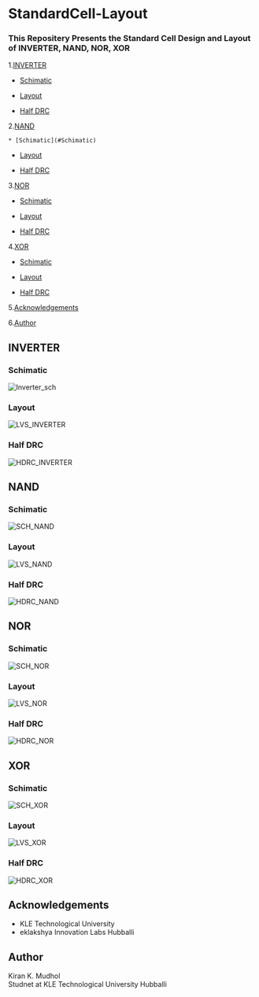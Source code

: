 # StandardCell-Layout
### This Repositery Presents the Standard Cell Design and Layout of INVERTER, NAND, NOR, XOR
1.[INVERTER](#INVERTER)

   * [Schimatic](#Schimatic)
   
   * [Layout](#Layout)
  
   * [Half DRC](#Half-DRC)

2.[NAND](#NAND)

    * [Schimatic](#Schimatic)
   
   * [Layout](#Layout)
  
   * [Half DRC](#Half-DRC)

3.[NOR](#NOR)

   * [Schimatic](#Schimatic)
   
   * [Layout](#Layout)
  
   * [Half DRC](#Half-DRC)
   
4.[XOR](#XOR)

   * [Schimatic](#Schimatic)
   
   * [Layout](#Layout)
  
   * [Half DRC](#Half-DRC)



5.[Acknowledgements](#Acknowledgements)

6.[Author](#Author)

## INVERTER

### Schimatic

![Inverter_sch](https://user-images.githubusercontent.com/59924751/150633681-9c6b0e65-2f49-4637-9277-911a859b245f.png)
 
### Layout

![LVS_INVERTER](https://user-images.githubusercontent.com/59924751/150634368-ba4001aa-cebe-4c5f-a887-ad0d76a610fc.png)

### Half DRC

![HDRC_INVERTER](https://user-images.githubusercontent.com/59924751/150634390-5976ca6d-9141-4303-91dd-83a846e4988d.png)

## NAND

### Schimatic

![SCH_NAND](https://user-images.githubusercontent.com/59924751/150634470-a57f24bc-3946-4773-88e7-4334bb2be11a.png)
 
### Layout

![LVS_NAND](https://user-images.githubusercontent.com/59924751/150634479-269343c7-33ac-4419-a5d6-1324387348e7.png)

### Half DRC

![HDRC_NAND](https://user-images.githubusercontent.com/59924751/150634485-90d8c79c-1079-435c-9544-6eb95049085d.png)

## NOR

### Schimatic

![SCH_NOR](https://user-images.githubusercontent.com/59924751/150634521-733fe395-bf38-4818-b58c-92929d1c6a49.png)
 
### Layout

![LVS_NOR](https://user-images.githubusercontent.com/59924751/150634527-daec3964-c749-476b-bac6-f4adce86f986.png)

### Half DRC

![HDRC_NOR](https://user-images.githubusercontent.com/59924751/150634534-1a143ba0-618f-4b60-8ebf-16ec3ea98c8f.png)

## XOR

### Schimatic

![SCH_XOR](https://user-images.githubusercontent.com/59924751/150634572-412f474b-53df-4781-8af9-1fb090957226.png)
 
### Layout

![LVS_XOR](https://user-images.githubusercontent.com/59924751/150634581-1b99c94a-1c2b-4615-9065-238cf9f90663.png)

### Half DRC

![HDRC_XOR](https://user-images.githubusercontent.com/59924751/150634586-8807f9e1-4abd-49de-bd94-50a3af21b2f4.png)

## Acknowledgements
* KLE Technological University
* eklakshya Innovation Labs Hubballi

## Author
 Kiran K. Mudhol <br /> 
 Studnet at KLE Technological University Hubballi
